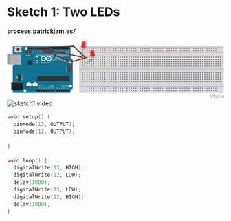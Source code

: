 # Sketch 1: Two LEDs

**[process.patrickjam.es/](https://process.patrickjam.es/2020/09/15/week-3-digital-output/)**

![sketch1 breadboard](/documentationAssets/sketch1_bb.png)
![sketch1 video](/documentationAssets/sketch1.gif)

```c++
void setup() {
  pinMode(13, OUTPUT);
  pinMode(12, OUTPUT);

}

void loop() {
  digitalWrite(13, HIGH);
  digitalWrite(12, LOW);
  delay(1000);
  digitalWrite(13, LOW);
  digitalWrite(12, HIGH);
  delay(1000);
}
```